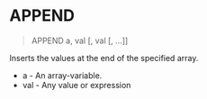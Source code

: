 # APPEND

> APPEND a, val [, val [, ...]]

Inserts the values at the end of the specified array.


* a - An array-variable.
* val - Any value or expression



